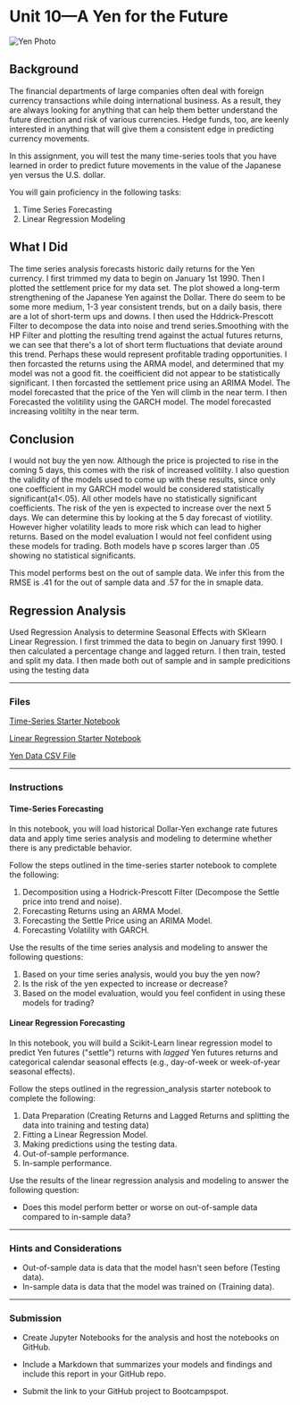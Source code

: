 # Unit 10—A Yen for the Future

![Yen Photo](Images/unit-10-readme-photo.png)

## Background

The financial departments of large companies often deal with foreign currency transactions while doing international business. As a result, they are always looking for anything that can help them better understand the future direction and risk of various currencies. Hedge funds, too, are keenly interested in anything that will give them a consistent edge in predicting currency movements.

In this assignment, you will test the many time-series tools that you have learned in order to predict future movements in the value of the Japanese yen versus the U.S. dollar.

You will gain proficiency in the following tasks:

1. Time Series Forecasting
2. Linear Regression Modeling

## What I Did
The time series analysis forecasts historic daily returns for the Yen currency. I first trimmed my data to begin on January 1st 1990. 
Then I plotted the settlement price for my data set. The plot showed a long-term strengthening of the Japanese Yen against the Dollar. There do seem to be some more medium, 1-3 year consistent trends, but on a daily basis, there are a lot of short-term ups and downs. 
I then used the Hddrick-Prescott Filter to decompose the data into noise and trend series.Smoothing with the HP Filter and plotting the resulting trend against the actual futures returns, we can see that there's a lot of short term fluctuations that deviate around this trend. Perhaps these would represent profitable trading opportunities. 
I then forcasted the returns using the ARMA model, and determined that my model was not a good fit. the coeifficient did not appear to be statistically significant. 
I then forcasted the settlement price using an ARIMA Model. The model forecasted that the price of the Yen will climb in the near term. 
I then Forecasted the volitility using the GARCH model. The model forecasted increasing volitilty in the near term.

## Conclusion
I would not buy the yen now. Although the price is projected to rise in the coming 5 days, this comes with the risk of increased volitilty. 
I also question the validity of the models used to come up with these results, since only one coefficient in my GARCH model would be considered statistically significant(a1<.05). 
All other models have no statistically significant coefficients. 
The risk of the yen is expected to increase over the next 5 days. We can determine this by looking at the 5 day forecast of viotility. However higher volatility leads to more risk which can lead to higher returns. Based on the model evaluation I would not feel confident using these models for trading. Both models have p scores larger than .05 showing no statistical significants.

This model performs best on the out of sample data. We infer this from the RMSE is .41 for the out of sample data and .57 for the in smaple data.

## Regression Analysis
Used Regression Analysis to determine Seasonal Effects with SKlearn Linear Regression.
I first trimmed the data to begin on January first 1990. 
I then calculated a percentage change and lagged return. 
I then train, tested and split my data. I then made both out of sample and in sample predicitions using the testing data

- - -

### Files

[Time-Series Starter Notebook](Starter_Code/time_series_analysis.ipynb)

[Linear Regression Starter Notebook](Starter_Code/regression_analysis.ipynb)

[Yen Data CSV File](Starter_Code/yen.csv)

- - -

### Instructions

#### Time-Series Forecasting

In this notebook, you will load historical Dollar-Yen exchange rate futures data and apply time series analysis and modeling to determine whether there is any predictable behavior.

Follow the steps outlined in the time-series starter notebook to complete the following:

1. Decomposition using a Hodrick-Prescott Filter (Decompose the Settle price into trend and noise).
2. Forecasting Returns using an ARMA Model.
3. Forecasting the Settle Price using an ARIMA Model.
4. Forecasting Volatility with GARCH.

Use the results of the time series analysis and modeling to answer the following questions:

1. Based on your time series analysis, would you buy the yen now?
2. Is the risk of the yen expected to increase or decrease?
3. Based on the model evaluation, would you feel confident in using these models for trading?


#### Linear Regression Forecasting

In this notebook, you will build a Scikit-Learn linear regression model to predict Yen futures ("settle") returns with *lagged* Yen futures returns and categorical calendar seasonal effects (e.g., day-of-week or week-of-year seasonal effects).

Follow the steps outlined in the regression_analysis starter notebook to complete the following:

1. Data Preparation (Creating Returns and Lagged Returns and splitting the data into training and testing data)
2. Fitting a Linear Regression Model.
3. Making predictions using the testing data.
4. Out-of-sample performance.
5. In-sample performance.

Use the results of the linear regression analysis and modeling to answer the following question:

* Does this model perform better or worse on out-of-sample data compared to in-sample data?

- - -

### Hints and Considerations

* Out-of-sample data is data that the model hasn't seen before (Testing data).
* In-sample data is data that the model was trained on (Training data).

- - -

### Submission

* Create Jupyter Notebooks for the analysis and host the notebooks on GitHub.

* Include a Markdown that summarizes your models and findings and include this report in your GitHub repo.

* Submit the link to your GitHub project to Bootcampspot.
